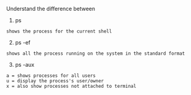 Understand the difference between
1. ps
```
shows the process for the current shell
```
2. ps -ef
```
shows all the process running on the system in the standard format
```
3. ps -aux
```
a = shows processes for all users
u = display the process's user/owner
x = also show processes not attached to terminal
```
